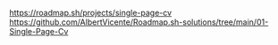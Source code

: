 https://roadmap.sh/projects/single-page-cv
https://github.com/AlbertVicente/Roadmap.sh-solutions/tree/main/01-Single-Page-Cv
